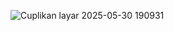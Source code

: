 ![Cuplikan layar 2025-05-30 190931](https://github.com/user-attachments/assets/678d5dea-abb5-43e0-9b76-2debc421b5bf)
